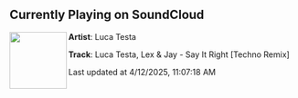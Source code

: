 ## Currently Playing on SoundCloud

[<img align="left" width="100" src="https://i1.sndcdn.com/artworks-8Qqd7V18GbsBTHnl-RGKOsA-t500x500.png">](https://soundcloud.com/lucatestamusic/say-it-right-hypertechno?in=saxurn/sets/curved)

**Artist**: Luca Testa 

**Track**: Luca Testa, Lex & Jay - Say It Right [Techno Remix]

Last updated at 4/12/2025, 11:07:18 AM
